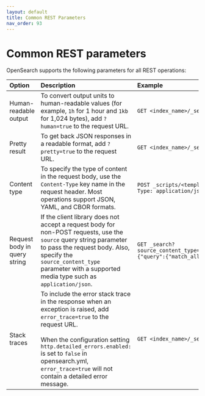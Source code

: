 ```yaml
---
layout: default
title: Common REST Parameters
nav_order: 93
---
```


# Common REST parameters

OpenSearch supports the following parameters for all REST operations:

Option | Description | Example
:--- | :--- | :---
Human-readable output | To convert output units to human-readable values (for example, `1h` for 1 hour and `1kb` for 1,024 bytes), add `?human=true` to the request URL. | `GET <index_name>/_search?human=true`
Pretty result | To get back JSON responses in a readable format, add `?pretty=true` to the request URL. | `GET <index_name>/_search?pretty=true`
Content type | To specify the type of content in the request body, use the `Content-Type` key name in the request header. Most operations support JSON, YAML, and CBOR formats. | `POST _scripts/<template_name> -H 'Content-Type: application/json`
Request body in query string | If the client library does not accept a request body for non-POST requests, use the `source` query string parameter to pass the request body. Also, specify the `source_content_type` parameter with a supported media type such as `application/json`. | `GET _search?source_content_type=application/json&source={"query":{"match_all":{}}}`
Stack traces | To include the error stack trace in the response when an exception is raised, add `error_trace=true` to the request URL. <br> <br> When the configuration setting `http.detailed_errors.enabled:` is set to `false` in opensearch.yml, `error_trace=true` will not contain a detailed error message.| `GET <index_name>/_search?error_trace=true`
